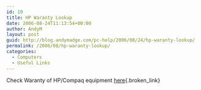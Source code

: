 ```yaml
---
id: 19
title: HP Waranty Lookup
date: 2006-08-24T11:13:54+00:00
author: AndyM
layout: post
guid: http://blog.andymadge.com/pc-help/2006/08/24/hp-waranty-lookup/
permalink: /2006/08/hp-waranty-lookup/
categories:
  - Computers
  - Useful Links
---
```

Check Waranty of HP/Compaq equipment [here](http://h20000.www2.hp.com/bizsupport/TechSupport/WarrantyLookup.jsp;jsessionid=Gt7NDGYdT9x2MhvKhVs4VWD3qQnXSb99fhSqhxh7x425Jj5TpJDy!-1037143092?locale=en_US&prodSeriesId=96306&prodTypeId=321957 "http://h20000.www2.hp.com/bizsupport/TechSupport/WarrantyLookup.jsp;jsessionid=Gt7NDGYdT9x2MhvKhVs4VWD3qQnXSb99fhSqhxh7x425Jj5TpJDy!-1037143092?locale=en_US&prodSeriesId=96306&prodTypeId=321957"){.broken_link}